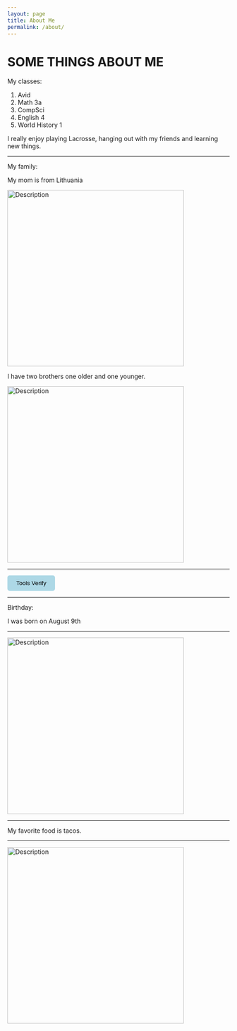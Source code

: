 ```yaml
---
layout: page
title: About Me
permalink: /about/
---
```






# SOME THINGS ABOUT ME

My classes:

1. Avid
2. Math 3a
3. CompSci
4. English 4
5. World History 1


I really enjoy playing Lacrosse, hanging out with my friends and learning new things.


_______________________________________________________________________________
My family:

My mom is from Lithuania

<img src="/chasewebsite/images/lithuania-flag-with-waving-effect-official-proportion-vector.jpg" alt="Description"
style="width:400px; height:auto;">

I have two brothers one older and one younger.

<img src="/chasewebsite/images/three-happy-cartoon-boys-who-support-each-other-vector-9170265.jpg" alt="Description"
style="width:400px; height:auto;">
_______________________________________________________________________________

<a href="https://chase712.github.io/chasewebsite/devops/tools/verify" target="_blank" style="text-decoration:none;">
    <button style="padding:10px 20px; background-color:#ADD8E6; color:black; border:none; border-radius:5px; cursor:pointer;">
        Tools Verify
    </button>
</a>


_______________________________________________________________________________
 

Birthday:

I was born on August 9th

_______________________________________________________________________________


<img src="/chasewebsite/images/birthday-cake-decorated-with-colorful-sprinkles-and-royalty-free-image-1653509348.jpg" alt="Description"
style="width:400px; height:auto;">

_______________________________________________________________________________

My favorite food is tacos.

_______________________________________________________________________________


<img src="/chasewebsite/images/iStock-960337396-3beef-barbacoa-tacos-e1695391119564-500x500.jpg" alt="Description"
style="width:400px; height:auto;">



